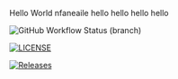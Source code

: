 Hello World
nfaneaile
hello hello hello hello

![GitHub Workflow Status (branch)](https://img.shields.io/github/actions/workflow/status/RGriffin04/Sem/main.yml?branch=main)

[![LICENSE](https://img.shields.io/github/license/RGriffin04/sem.svg?style=flat-square)](https://github.com/RGriffin04/sem/blob/master/LICENSE)

[![Releases](https://img.shields.io/github/release/RGriffin04/sem/all.svg?style=flat-square)](https://github.com/RGriffin04/sem/releases)
